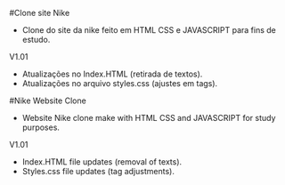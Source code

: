 #Clone site Nike

* Clone do site da nike feito em HTML CSS e JAVASCRIPT para fins de estudo.

V1.01

* Atualizações no Index.HTML (retirada de textos).
* Atualizações no arquivo styles.css (ajustes em tags).

#Nike Website Clone

* Website Nike clone make with HTML CSS and JAVASCRIPT for study purposes.

V1.01

* Index.HTML file updates (removal of texts).
* Styles.css file updates (tag adjustments).